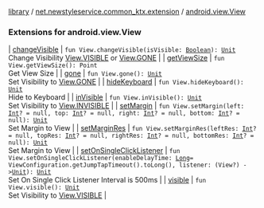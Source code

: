 [library](../../index.md) / [net.newstyleservice.common_ktx.extension](../index.md) / [android.view.View](./index.md)

### Extensions for android.view.View

| [changeVisible](change-visible.md) | `fun View.changeVisible(isVisible: `[`Boolean`](https://kotlinlang.org/api/latest/jvm/stdlib/kotlin/-boolean/index.html)`): `[`Unit`](https://kotlinlang.org/api/latest/jvm/stdlib/kotlin/-unit/index.html)<br>Change Visibility [View.VISIBLE](#) or [View.GONE](#) |
| [getViewSize](get-view-size.md) | `fun View.getViewSize(): Point`<br>Get View Size |
| [gone](gone.md) | `fun View.gone(): `[`Unit`](https://kotlinlang.org/api/latest/jvm/stdlib/kotlin/-unit/index.html)<br>Set Visibility to [View.GONE](#) |
| [hideKeyboard](hide-keyboard.md) | `fun View.hideKeyboard(): `[`Unit`](https://kotlinlang.org/api/latest/jvm/stdlib/kotlin/-unit/index.html)<br>Hide to Keyboard |
| [inVisible](in-visible.md) | `fun View.inVisible(): `[`Unit`](https://kotlinlang.org/api/latest/jvm/stdlib/kotlin/-unit/index.html)<br>Set Visibility to [View.INVISIBLE](#) |
| [setMargin](set-margin.md) | `fun View.setMargin(left: `[`Int`](https://kotlinlang.org/api/latest/jvm/stdlib/kotlin/-int/index.html)`? = null, top: `[`Int`](https://kotlinlang.org/api/latest/jvm/stdlib/kotlin/-int/index.html)`? = null, right: `[`Int`](https://kotlinlang.org/api/latest/jvm/stdlib/kotlin/-int/index.html)`? = null, bottom: `[`Int`](https://kotlinlang.org/api/latest/jvm/stdlib/kotlin/-int/index.html)`? = null): `[`Unit`](https://kotlinlang.org/api/latest/jvm/stdlib/kotlin/-unit/index.html)<br>Set Margin to View |
| [setMarginRes](set-margin-res.md) | `fun View.setMarginRes(leftRes: `[`Int`](https://kotlinlang.org/api/latest/jvm/stdlib/kotlin/-int/index.html)`? = null, topRes: `[`Int`](https://kotlinlang.org/api/latest/jvm/stdlib/kotlin/-int/index.html)`? = null, rightRes: `[`Int`](https://kotlinlang.org/api/latest/jvm/stdlib/kotlin/-int/index.html)`? = null, bottomRes: `[`Int`](https://kotlinlang.org/api/latest/jvm/stdlib/kotlin/-int/index.html)`? = null): `[`Unit`](https://kotlinlang.org/api/latest/jvm/stdlib/kotlin/-unit/index.html)<br>Set Margin to View |
| [setOnSingleClickListener](set-on-single-click-listener.md) | `fun View.setOnSingleClickListener(enableDelayTime: `[`Long`](https://kotlinlang.org/api/latest/jvm/stdlib/kotlin/-long/index.html)` = ViewConfiguration.getJumpTapTimeout().toLong(), listener: (View?) -> `[`Unit`](https://kotlinlang.org/api/latest/jvm/stdlib/kotlin/-unit/index.html)`): `[`Unit`](https://kotlinlang.org/api/latest/jvm/stdlib/kotlin/-unit/index.html)<br>Set On Single Click Listener Interval is 500ms |
| [visible](visible.md) | `fun View.visible(): `[`Unit`](https://kotlinlang.org/api/latest/jvm/stdlib/kotlin/-unit/index.html)<br>Set Visibility to [View.VISIBLE](#) |

